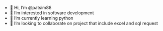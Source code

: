 - 👋 Hi, I’m @patsim88
- 👀 I’m interested in software development 
- 🌱 I’m currently learning python 
- 💞️ I’m looking to collaborate on project that include excel and sql request 
  

<!---
patsim88/patsim88 is a ✨ special ✨ repository because its `README.md` (this file) appears on your GitHub profile.
You can click the Preview link to take a look at your changes.
--->
